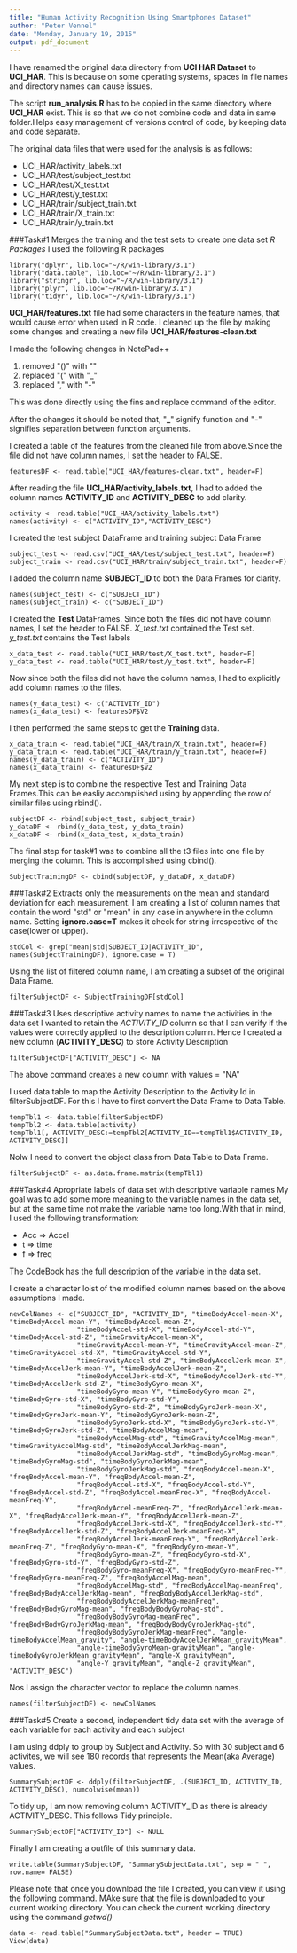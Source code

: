 ```yaml
---
title: "Human Activity Recognition Using Smartphones Dataset"
author: "Peter Vennel"
date: "Monday, January 19, 2015"
output: pdf_document
---
```




I have renamed the original data directory from **UCI HAR Dataset** to **UCI_HAR**. This is because on some operating systems, spaces in file names and directory names can cause issues.

The script **run_analysis.R** has to be copied in the same directory where **UCI_HAR** exist. This is so that we do not combine code and data in same folder.Helps easy  management of versions control of code, by keeping data and code separate.

The original data files that were used for the analysis is as follows:

* UCI_HAR/activity_labels.txt
* UCI_HAR/test/subject_test.txt
* UCI_HAR/test/X_test.txt
* UCI_HAR/test/y_test.txt
* UCI_HAR/train/subject_train.txt
* UCI_HAR/train/X_train.txt
* UCI_HAR/train/y_train.txt


###Task\#1 Merges the training and the test sets to create one data set
*R Packages*
I used the following R packages
```
library("dplyr", lib.loc="~/R/win-library/3.1")
library("data.table", lib.loc="~/R/win-library/3.1")
library("stringr", lib.loc="~/R/win-library/3.1")
library("plyr", lib.loc="~/R/win-library/3.1")
library("tidyr", lib.loc="~/R/win-library/3.1")
```

**UCI_HAR/features.txt** file had some characters in the feature names, that would cause error when used in R code. I cleaned up the file by making some changes and creating a new file **UCI_HAR/features-clean.txt** 

I made the following changes in NotePad++

1. removed "()" with ""
2. replaced "(" with "_"
3. replaced "," with "-"

This was done directly using the fins and replace command of the editor.

After the changes it should be noted that,  "**\_**" signify function and "**\-**" signifies separation between function arguments.

I created a table of the features from the cleaned file from above.Since the file did not have column names, I set the header to FALSE.  
```
featuresDF <- read.table("UCI_HAR/features-clean.txt", header=F) 
```

After reading the file **UCI_HAR/activity_labels.txt**, I had to added the column names **ACTIVITY_ID** and **ACTIVITY_DESC** to add clarity.

```
activity <- read.table("UCI_HAR/activity_labels.txt")
names(activity) <- c("ACTIVITY_ID","ACTIVITY_DESC")
```

I created the test subject DataFrame and training subject Data Frame 
```
subject_test <- read.csv("UCI_HAR/test/subject_test.txt", header=F)
subject_train <- read.csv("UCI_HAR/train/subject_train.txt", header=F)
```

I added the column name **SUBJECT_ID** to both the Data Frames for clarity.
```
names(subject_test) <- c("SUBJECT_ID")
names(subject_train) <- c("SUBJECT_ID")
```

I created the **Test** DataFrames. Since both the files did not have column names, I set the header to FALSE. *X_test.txt* contained the Test set. *y_test.txt* contains the Test labels

```
x_data_test <- read.table("UCI_HAR/test/X_test.txt", header=F)
y_data_test <- read.table("UCI_HAR/test/y_test.txt", header=F)
```

Now since both the files did not have the column names, I had to explicitly add column names to the files.
```
names(y_data_test) <- c("ACTIVITY_ID")
names(x_data_test) <- featuresDF$V2
```

I then performed the same steps to get the **Training** data.
```
x_data_train <- read.table("UCI_HAR/train/X_train.txt", header=F)
y_data_train <- read.table("UCI_HAR/train/y_train.txt", header=F)
names(y_data_train) <- c("ACTIVITY_ID")
names(x_data_train) <- featuresDF$V2
```

My next step is to combine the respective Test and Training Data Frames.This can be easliy accomplished using by appending the row of similar files using rbind().
```
subjectDF <- rbind(subject_test, subject_train)
y_dataDF <- rbind(y_data_test, y_data_train)
x_dataDF <- rbind(x_data_test, x_data_train)
```

The final step for task#1 was to combine all the t3 files into one file by merging the column. This is accomplished using cbind().
```
SubjectTrainingDF <- cbind(subjectDF, y_dataDF, x_dataDF)
```


###Task\#2 Extracts only the measurements on the mean and standard deviation for each measurement. 
I am creating a list of column names that contain the word "std" or "mean" in any case in anywhere in the column name. Setting **ignore.case=T** makes it check for string irrespective of the case(lower or upper).
```
stdCol <- grep("mean|std|SUBJECT_ID|ACTIVITY_ID", names(SubjectTrainingDF), ignore.case = T)
```

Using the list of filtered column name, I am creating a subset of the original Data Frame.
```
filterSubjectDF <- SubjectTrainingDF[stdCol]
```


###Task\#3 Uses descriptive activity names to name the activities in the data set
I wanted to retain the *ACTIVITY_ID* column so that I can verify if the values were correctly applied to the description column. Hence I created a new column (**ACTIVITY_DESC**) to store Activity Description
```
filterSubjectDF["ACTIVITY_DESC"] <- NA
```
The above command creates a new column with values = "NA"

I used data.table to map the Activity Description to the Activity Id in filterSubjectDF. For this I have to first convert the Data Frame to Data Table. 
```
tempTbl1 <- data.table(filterSubjectDF)
tempTbl2 <- data.table(activity)
tempTbl1[, ACTIVITY_DESC:=tempTbl2[ACTIVITY_ID==tempTbl1$ACTIVITY_ID, ACTIVITY_DESC]]
```

Nolw I need to convert the object class from Data Table to Data Frame.
```
filterSubjectDF <- as.data.frame.matrix(tempTbl1) 
```



###Task\#4 Apropriate labels of data set with descriptive variable names
My goal was to add some more meaning to the variable names in the data set, but at the same time not make the variable name too long.With that in mind, I used the following transformation:

* Acc => Accel
* t   => time
* f   => freq

The CodeBook has the full description of the variable in the data set. 
 
I create a character loist of the modified column names based on the above assumptions I made.
```
newColNames <- c("SUBJECT_ID", "ACTIVITY_ID", "timeBodyAccel-mean-X", "timeBodyAccel-mean-Y", "timeBodyAccel-mean-Z",
                 "timeBodyAccel-std-X", "timeBodyAccel-std-Y", "timeBodyAccel-std-Z", "timeGravityAccel-mean-X", 
                 "timeGravityAccel-mean-Y", "timeGravityAccel-mean-Z", "timeGravityAccel-std-X", "timeGravityAccel-std-Y", 
                 "timeGravityAccel-std-Z", "timeBodyAccelJerk-mean-X", "timeBodyAccelJerk-mean-Y", "timeBodyAccelJerk-mean-Z", 
                 "timeBodyAccelJerk-std-X", "timeBodyAccelJerk-std-Y", "timeBodyAccelJerk-std-Z", "timeBodyGyro-mean-X", 
                 "timeBodyGyro-mean-Y", "timeBodyGyro-mean-Z", "timeBodyGyro-std-X", "timeBodyGyro-std-Y", 
                 "timeBodyGyro-std-Z", "timeBodyGyroJerk-mean-X", "timeBodyGyroJerk-mean-Y", "timeBodyGyroJerk-mean-Z", 
                 "timeBodyGyroJerk-std-X", "timeBodyGyroJerk-std-Y", "timeBodyGyroJerk-std-Z", "timeBodyAccelMag-mean", 
                 "timeBodyAccelMag-std", "timeGravityAccelMag-mean", "timeGravityAccelMag-std", "timeBodyAccelJerkMag-mean", 
                 "timeBodyAccelJerkMag-std", "timeBodyGyroMag-mean", "timeBodyGyroMag-std", "timeBodyGyroJerkMag-mean", 
                 "timeBodyGyroJerkMag-std", "freqBodyAccel-mean-X", "freqBodyAccel-mean-Y", "freqBodyAccel-mean-Z", 
                 "freqBodyAccel-std-X", "freqBodyAccel-std-Y", "freqBodyAccel-std-Z", "freqBodyAccel-meanFreq-X", "freqBodyAccel-meanFreq-Y", 
                 "freqBodyAccel-meanFreq-Z", "freqBodyAccelJerk-mean-X", "freqBodyAccelJerk-mean-Y", "freqBodyAccelJerk-mean-Z",  	 
                 "freqBodyAccelJerk-std-X", "freqBodyAccelJerk-std-Y", "freqBodyAccelJerk-std-Z", "freqBodyAccelJerk-meanFreq-X",             
                 "freqBodyAccelJerk-meanFreq-Y", "freqBodyAccelJerk-meanFreq-Z", "freqBodyGyro-mean-X", "freqBodyGyro-mean-Y",                   
                 "freqBodyGyro-mean-Z", "freqBodyGyro-std-X", "freqBodyGyro-std-Y", "freqBodyGyro-std-Z",                     
                 "freqBodyGyro-meanFreq-X", "freqBodyGyro-meanFreq-Y", "freqBodyGyro-meanFreq-Z", "freqBodyAccelMag-mean", 
                 "freqBodyAccelMag-std", "freqBodyAccelMag-meanFreq", "freqBodyBodyAccelJerkMag-mean", "freqBodyBodyAccelJerkMag-std",             
                 "freqBodyBodyAccelJerkMag-meanFreq", "freqBodyBodyGyroMag-mean", "freqBodyBodyGyroMag-std", 
                 "freqBodyBodyGyroMag-meanFreq", "freqBodyBodyGyroJerkMag-mean", "freqBodyBodyGyroJerkMag-std",            
                 "freqBodyBodyGyroJerkMag-meanFreq", "angle-timeBodyAccelMean_gravity", "angle-timeBodyAccelJerkMean_gravityMean", 
                 "angle-timeBodyGyroMean-gravityMean", "angle-timeBodyGyroJerkMean_gravityMean", "angle-X_gravityMean", 
                 "angle-Y_gravityMean", "angle-Z_gravityMean", "ACTIVITY_DESC")
```

Nos I assign the character vector to replace the column names.
```
names(filterSubjectDF) <- newColNames
```


###Task\#5  Create a second, independent tidy data set with the average of each variable for each activity and each subject

I am using ddply to group by Subject and Activity. So with 30 subject and 6 activites, we will see 180 records that represents the Mean(aka Average) values.
```
SummarySubjectDF <- ddply(filterSubjectDF, .(SUBJECT_ID, ACTIVITY_ID, ACTIVITY_DESC), numcolwise(mean))
```

To tidy up, I am now removing column ACTIVITY_ID as there is already ACTIVITY_DESC. This follows Tidy principle.

```
SummarySubjectDF["ACTIVITY_ID"] <- NULL
```

Finally I am creating a outfile of this summary data.

```
write.table(SummarySubjectDF, "SummarySubjectData.txt", sep = " ", row.name= FALSE)
```


Please note that once you download the file I created, you can view it using the following command. MAke sure that the file is downloaded to your current working directory. You can check the current working directory using the command *getwd()*
```
data <- read.table("SummarySubjectData.txt", header = TRUE)
View(data)
```

